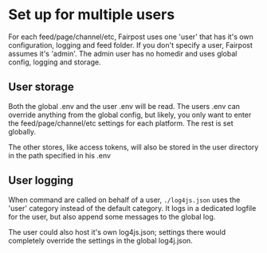 # Set up for multiple users

For each feed/page/channel/etc, Fairpost uses one 'user' that has it's own configuration, logging and feed folder.
If you don't specify a user, Fairpost assumes it's 'admin'. The admin user has no homedir and uses global config, logging and storage.


## User storage

Both the global .env and the user .env will be read.
The users .env can override anything 
from the global config, but likely, you only want
to enter the feed/page/channel/etc settings for each platform. The rest is set globally.

The other stores, like access tokens, will also be stored in the user directory in the path specified in his .env

## User logging

When command are called on behalf of a user, `./log4js.json` uses the 
'user' category instead of the default category. It logs in a dedicated
logfile for the user, but also append some messages to the global log.

The user could also host it's own log4js.json; settings there would 
completely override the settings in the global log4j.json.
